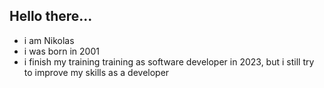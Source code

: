 ## Hello there...
* i am Nikolas
* i was born in 2001
* i finish my training training as software developer in 2023, but i still try to improve my skills as a developer

<!---
nikolas109/nikolas109 is a ✨ special ✨ repository because its `README.md` (this file) appears on your GitHub profile.
You can click the Preview link to take a look at your changes.
--->
